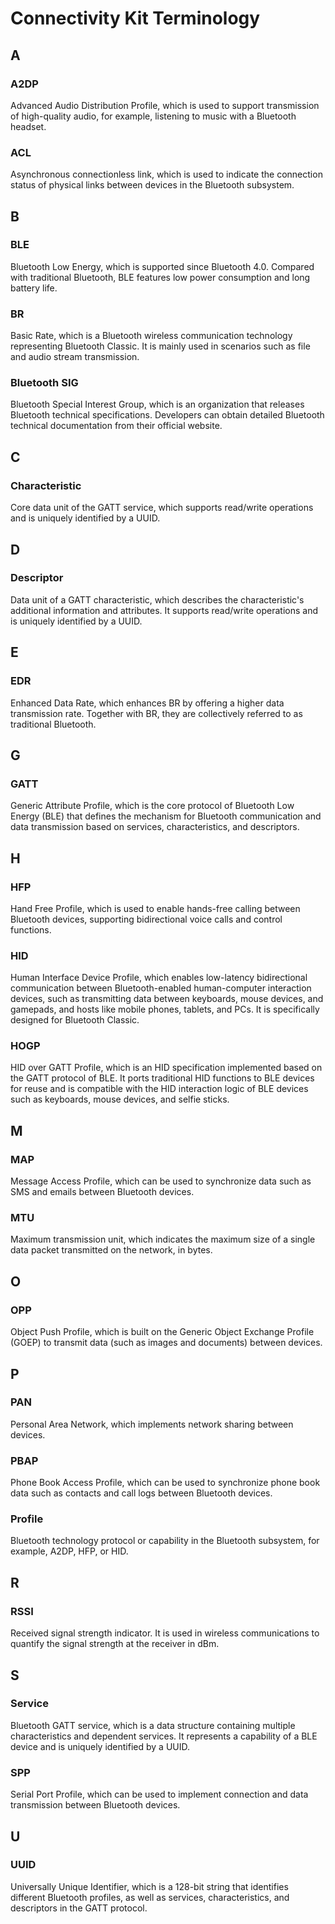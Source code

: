 # Connectivity Kit Terminology

<!--Kit: Connectivity Kit-->
<!--Subsystem: Communication-->
<!--Owner: @enjoy_sunshine-->
<!--Designer: @chengguohong; @tangjia15-->
<!--Tester: @wangfeng517-->
<!--Adviser: @zhang_yixin13-->

## A
### A2DP
Advanced Audio Distribution Profile, which is used to support transmission of high-quality audio, for example, listening to music with a Bluetooth headset.
### ACL
Asynchronous connectionless link, which is used to indicate the connection status of physical links between devices in the Bluetooth subsystem.
## B
### BLE
Bluetooth Low Energy, which is supported since Bluetooth 4.0. Compared with traditional Bluetooth, BLE features low power consumption and long battery life.
### BR
Basic Rate, which is a Bluetooth wireless communication technology representing Bluetooth Classic. It is mainly used in scenarios such as file and audio stream transmission.
### Bluetooth SIG
Bluetooth Special Interest Group, which is an organization that releases Bluetooth technical specifications. Developers can obtain detailed Bluetooth technical documentation from their official website.
## C
### Characteristic
Core data unit of the GATT service, which supports read/write operations and is uniquely identified by a UUID.
## D
### Descriptor
Data unit of a GATT characteristic, which describes the characteristic's additional information and attributes. It supports read/write operations and is uniquely identified by a UUID.
## E
### EDR
Enhanced Data Rate, which enhances BR by offering a higher data transmission rate. Together with BR, they are collectively referred to as traditional Bluetooth.
## G
### GATT
Generic Attribute Profile, which is the core protocol of Bluetooth Low Energy (BLE) that defines the mechanism for Bluetooth communication and data transmission based on services, characteristics, and descriptors.
## H
### HFP
Hand Free Profile, which is used to enable hands-free calling between Bluetooth devices, supporting bidirectional voice calls and control functions.
### HID
Human Interface Device Profile, which enables low-latency bidirectional communication between Bluetooth-enabled human-computer interaction devices, such as transmitting data between keyboards, mouse devices, and gamepads, and hosts like mobile phones, tablets, and PCs. It is specifically designed for Bluetooth Classic.
### HOGP
HID over GATT Profile, which is an HID specification implemented based on the GATT protocol of BLE. It ports traditional HID functions to BLE devices for reuse and is compatible with the HID interaction logic of BLE devices such as keyboards, mouse devices, and selfie sticks.
## M
### MAP
Message Access Profile, which can be used to synchronize data such as SMS and emails between Bluetooth devices.
### MTU
Maximum transmission unit, which indicates the maximum size of a single data packet transmitted on the network, in bytes.
## O
### OPP
Object Push Profile, which is built on the Generic Object Exchange Profile (GOEP) to transmit data (such as images and documents) between devices.
## P
### PAN
Personal Area Network, which implements network sharing between devices.
### PBAP
Phone Book Access Profile, which can be used to synchronize phone book data such as contacts and call logs between Bluetooth devices.
### Profile
Bluetooth technology protocol or capability in the Bluetooth subsystem, for example, A2DP, HFP, or HID.
## R
### RSSI
Received signal strength indicator. It is used in wireless communications to quantify the signal strength at the receiver in dBm.
## S
### Service
Bluetooth GATT service, which is a data structure containing multiple characteristics and dependent services. It represents a capability of a BLE device and is uniquely identified by a UUID.
### SPP
Serial Port Profile, which can be used to implement connection and data transmission between Bluetooth devices.
## U
### UUID
Universally Unique Identifier, which is a 128-bit string that identifies different Bluetooth profiles, as well as services, characteristics, and descriptors in the GATT protocol.
